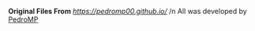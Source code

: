 **Original Files From** *https://pedromp00.github.io/* /n
All was developed by [PedroMP](https://github.com/PedroMP00)
